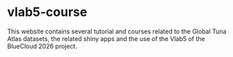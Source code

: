 vlab5-course
================

This website contains several tutorial and courses related to the Global
Tuna Atlas datasets, the related shiny apps and the use of the Vlab5 of
the BlueCloud 2026 project.

